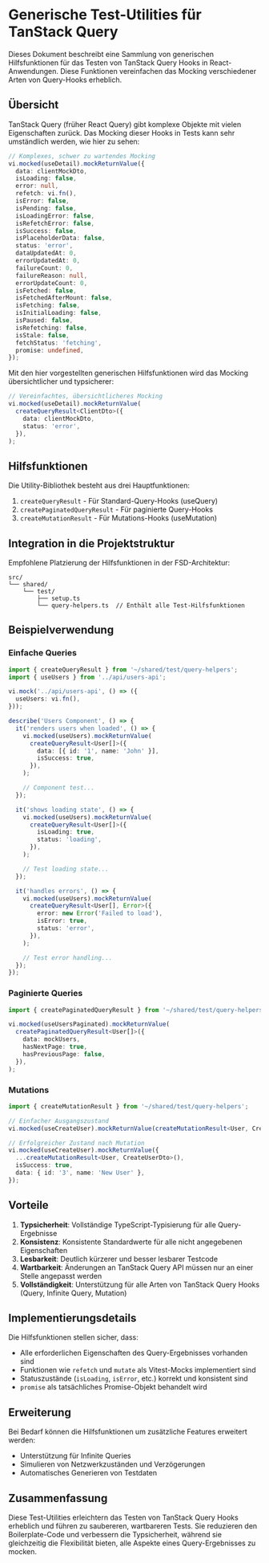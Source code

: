 # Generische Test-Utilities für TanStack Query

Dieses Dokument beschreibt eine Sammlung von generischen Hilfsfunktionen für das Testen von TanStack Query Hooks in React-Anwendungen. Diese Funktionen vereinfachen das Mocking verschiedener Arten von Query-Hooks erheblich.

## Übersicht

TanStack Query (früher React Query) gibt komplexe Objekte mit vielen Eigenschaften zurück. Das Mocking dieser Hooks in Tests kann sehr umständlich werden, wie hier zu sehen:

```typescript
// Komplexes, schwer zu wartendes Mocking
vi.mocked(useDetail).mockReturnValue({
  data: clientMockDto,
  isLoading: false,
  error: null,
  refetch: vi.fn(),
  isError: false,
  isPending: false,
  isLoadingError: false,
  isRefetchError: false,
  isSuccess: false,
  isPlaceholderData: false,
  status: 'error',
  dataUpdatedAt: 0,
  errorUpdatedAt: 0,
  failureCount: 0,
  failureReason: null,
  errorUpdateCount: 0,
  isFetched: false,
  isFetchedAfterMount: false,
  isFetching: false,
  isInitialLoading: false,
  isPaused: false,
  isRefetching: false,
  isStale: false,
  fetchStatus: 'fetching',
  promise: undefined,
});
```

Mit den hier vorgestellten generischen Hilfsfunktionen wird das Mocking übersichtlicher und typsicherer:

```typescript
// Vereinfachtes, übersichtlicheres Mocking
vi.mocked(useDetail).mockReturnValue(
  createQueryResult<ClientDto>({
    data: clientMockDto,
    status: 'error',
  }),
);
```

## Hilfsfunktionen

Die Utility-Bibliothek besteht aus drei Hauptfunktionen:

1. `createQueryResult` - Für Standard-Query-Hooks (useQuery)
2. `createPaginatedQueryResult` - Für paginierte Query-Hooks
3. `createMutationResult` - Für Mutations-Hooks (useMutation)

## Integration in die Projektstruktur

Empfohlene Platzierung der Hilfsfunktionen in der FSD-Architektur:

```
src/
└── shared/
    └── test/
        ├── setup.ts
        └── query-helpers.ts  // Enthält alle Test-Hilfsfunktionen
```

## Beispielverwendung

### Einfache Queries

```typescript
import { createQueryResult } from '~/shared/test/query-helpers';
import { useUsers } from '../api/users-api';

vi.mock('../api/users-api', () => ({
  useUsers: vi.fn(),
}));

describe('Users Component', () => {
  it('renders users when loaded', () => {
    vi.mocked(useUsers).mockReturnValue(
      createQueryResult<User[]>({
        data: [{ id: '1', name: 'John' }],
        isSuccess: true,
      }),
    );

    // Component test...
  });

  it('shows loading state', () => {
    vi.mocked(useUsers).mockReturnValue(
      createQueryResult<User[]>({
        isLoading: true,
        status: 'loading',
      }),
    );

    // Test loading state...
  });

  it('handles errors', () => {
    vi.mocked(useUsers).mockReturnValue(
      createQueryResult<User[], Error>({
        error: new Error('Failed to load'),
        isError: true,
        status: 'error',
      }),
    );

    // Test error handling...
  });
});
```

### Paginierte Queries

```typescript
import { createPaginatedQueryResult } from '~/shared/test/query-helpers';

vi.mocked(useUsersPaginated).mockReturnValue(
  createPaginatedQueryResult<User[]>({
    data: mockUsers,
    hasNextPage: true,
    hasPreviousPage: false,
  }),
);
```

### Mutations

```typescript
import { createMutationResult } from '~/shared/test/query-helpers';

// Einfacher Ausgangszustand
vi.mocked(useCreateUser).mockReturnValue(createMutationResult<User, CreateUserDto>());

// Erfolgreicher Zustand nach Mutation
vi.mocked(useCreateUser).mockReturnValue({
  ...createMutationResult<User, CreateUserDto>(),
  isSuccess: true,
  data: { id: '3', name: 'New User' },
});
```

## Vorteile

1. **Typsicherheit**: Vollständige TypeScript-Typisierung für alle Query-Ergebnisse
2. **Konsistenz**: Konsistente Standardwerte für alle nicht angegebenen Eigenschaften
3. **Lesbarkeit**: Deutlich kürzerer und besser lesbarer Testcode
4. **Wartbarkeit**: Änderungen an TanStack Query API müssen nur an einer Stelle angepasst werden
5. **Vollständigkeit**: Unterstützung für alle Arten von TanStack Query Hooks (Query, Infinite Query, Mutation)

## Implementierungsdetails

Die Hilfsfunktionen stellen sicher, dass:

- Alle erforderlichen Eigenschaften des Query-Ergebnisses vorhanden sind
- Funktionen wie `refetch` und `mutate` als Vitest-Mocks implementiert sind
- Statuszustände (`isLoading`, `isError`, etc.) korrekt und konsistent sind
- `promise` als tatsächliches Promise-Objekt behandelt wird

## Erweiterung

Bei Bedarf können die Hilfsfunktionen um zusätzliche Features erweitert werden:

- Unterstützung für Infinite Queries
- Simulieren von Netzwerkzuständen und Verzögerungen
- Automatisches Generieren von Testdaten

## Zusammenfassung

Diese Test-Utilities erleichtern das Testen von TanStack Query Hooks erheblich und führen zu saubereren, wartbareren Tests. Sie reduzieren den Boilerplate-Code und verbessern die Typsicherheit, während sie gleichzeitig die Flexibilität bieten, alle Aspekte eines Query-Ergebnisses zu mocken.
